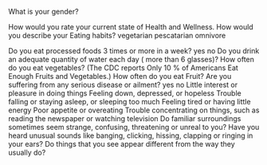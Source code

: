 What is your gender?


How would you rate your current state of Health and Wellness.
How would you describe your Eating habits? vegetarian pescatarian omnivore

Do you eat processed foods 3 times or more in a week? yes no
Do you drink an adequate quantity of water each day ( more than 6 glasses)?
How often do you eat vegetables? (The CDC reports Only 10 % of Americans Eat Enough Fruits and Vegetables.)
How often do you eat Fruit?
Are you suffering from any serious disease or ailment? yes no
Little interest or pleasure in doing things
Feeling down, depressed, or hopeless
Trouble falling or staying asleep, or sleeping too much
Feeling tired or having little energy 
 Poor appetite or overeating
  Trouble concentrating on things, such as reading the newspaper or watching television
  Do familiar surroundings sometimes seem strange, confusing, threatening or unreal to you?
  Have you heard unusual sounds like banging, clicking, hissing, clapping or ringing in your ears?
   Do things that you see appear different from the way they usually do?